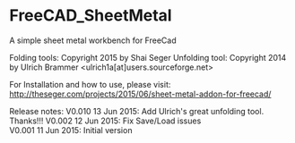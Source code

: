 # FreeCAD_SheetMetal
A simple sheet metal workbench for FreeCad

Folding tools:  Copyright 2015 by Shai Seger
Unfolding tool: Copyright 2014 by Ulrich Brammer <ulrich1a[at]users.sourceforge.net>

For Installation and how to use, please visit:
http://theseger.com/projects/2015/06/sheet-metal-addon-for-freecad/

Release notes:
V0.010  13 Jun 2015:  Add Ulrich's great unfolding tool. Thanks!!!
V0.002  12 Jun 2015:  Fix Save/Load issues  
V0.001  11 Jun 2015:  Initial version
